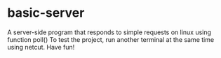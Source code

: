 # basic-server
A server-side program that responds to simple requests on linux using function poll()
To test the project, run another terminal at the same time using netcut. Have fun!
